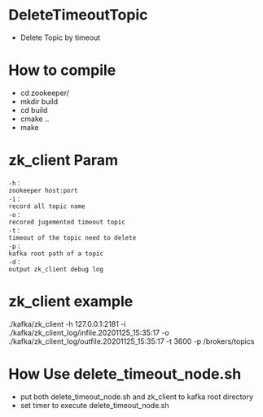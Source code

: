# DeleteTimeoutTopic
- Delete Topic by timeout
# How to compile
- cd zookeeper/
- mkdir build
- cd build
- cmake ..
- make
# zk_client Param
	-h：
	zookeeper host:port 
	-i：
	record all topic name
	-o：
	recored jugemented timeout topic
	-t：
	timeout of the topic need to delete
	-p：
	kafka root path of a topic
	-d：
	output zk_client debug log
# zk_client example
./kafka/zk_client 
-h 127.0.0.1:2181 
-i ./kafka/zk_client_log/infile.20201125_15:35:17 
-o ./kafka/zk_client_log/outfile.20201125_15:35:17 
-t 3600 
-p /brokers/topics
# How Use delete_timeout_node.sh
 
 - put both delete_timeout_node.sh and zk_client to kafka root directory
 - set timer to execute delete_timeout_node.sh

